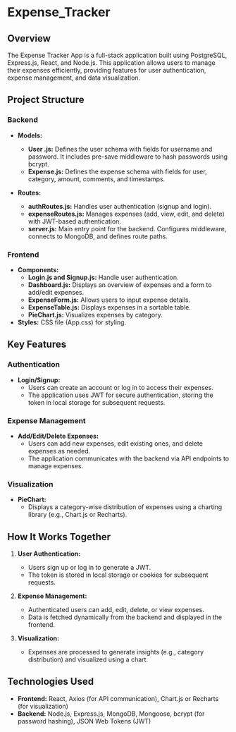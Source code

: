 # Expense_Tracker

## Overview
The Expense Tracker App is a full-stack application built using PostgreSQL, Express.js, React, and Node.js. This application allows users to manage their expenses efficiently, providing features for user authentication, expense management, and data visualization.

## Project Structure

### Backend
- **Models:**
  - **User .js:** Defines the user schema with fields for username and password. It includes pre-save middleware to hash passwords using bcrypt.
  - **Expense.js:** Defines the expense schema with fields for user, category, amount, comments, and timestamps.

- **Routes:**
  - **authRoutes.js:** Handles user authentication (signup and login).
  - **expenseRoutes.js:** Manages expenses (add, view, edit, and delete) with JWT-based authentication.
  - **server.js:** Main entry point for the backend. Configures middleware, connects to MongoDB, and defines route paths.

### Frontend
- **Components:**
  - **Login.js and Signup.js:** Handle user authentication.
  - **Dashboard.js:** Displays an overview of expenses and a form to add/edit expenses.
  - **ExpenseForm.js:** Allows users to input expense details.
  - **ExpenseTable.js:** Displays expenses in a sortable table.
  - **PieChart.js:** Visualizes expenses by category.
- **Styles:** CSS file (App.css) for styling.

## Key Features

### Authentication
- **Login/Signup:**
  - Users can create an account or log in to access their expenses.
  - The application uses JWT for secure authentication, storing the token in local storage for subsequent requests.

### Expense Management
- **Add/Edit/Delete Expenses:**
  - Users can add new expenses, edit existing ones, and delete expenses as needed.
  - The application communicates with the backend via API endpoints to manage expenses.

### Visualization
- **PieChart:**
  - Displays a category-wise distribution of expenses using a charting library (e.g., Chart.js or Recharts).

## How It Works Together
1. **User  Authentication:**
   - Users sign up or log in to generate a JWT.
   - The token is stored in local storage or cookies for subsequent requests.

2. **Expense Management:**
   - Authenticated users can add, edit, delete, or view expenses.
   - Data is fetched dynamically from the backend and displayed in the frontend.

3. **Visualization:**
   - Expenses are processed to generate insights (e.g., category distribution) and visualized using a chart.
     
## Technologies Used
- **Frontend:** React, Axios (for API communication), Chart.js or Recharts (for visualization)
- **Backend:** Node.js, Express.js, MongoDB, Mongoose, bcrypt (for password hashing), JSON Web Tokens (JWT)
